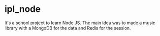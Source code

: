 # ipl_node
It's a school project to learn Node.JS.
The main idea was to made a music library with a MongoDB for the data and Redis for the session.
